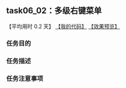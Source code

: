 ## task06_02：多级右键菜单

【平均用时 0.2 天】
[【我的代码】](https://github.com/wangsiyuan233/MyDemo/blob/master/task06/02/task06_02.html)
[【效果预览】](https://wangsiyuan233.cn/MyDemo/task06/02/task06_02.html)

### 任务目的


### 任务描述


### 任务注意事项


